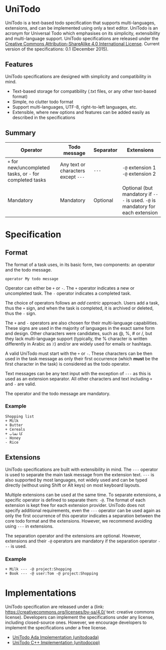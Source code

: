 # UniTodo

UniTodo is a text-based todo specification that supports multi-languages, extensions, and can be implemented using only a text editor.
UniTodo is an acronym for Universal Todo which emphasises on its simplicity, extensibility and multi-language support.
UniTodo specifications are released under the [Creative Commons Attribution-ShareAlike 4.0 International License](https://creativecommons.org/licenses/by-sa/4.0/).
Current version of the specifications: 0.1 (December 2015).

## Features

UniTodo specifications are designed with simplicity and compatibility in mind.

- Text-based storage for compatibility (.txt files, or any other text-based format)
- Simple, no clutter todo format
- Support multi-languages, UTF-8, right-to-left languages, etc.
- Extensible, where new options and features can be added easily as described in the specifications

## Summary

| Operator | Todo message | Separator | Extensions |
| ---| --- | --- | --- |
| `+` for new/uncompleted tasks, or `-` for completed tasks | Any text or characters except `---` | `---` | `-@` extension 1 `-@` extension 2 |
| Mandatory | Mandatory | Optional | Optional (but mandatory if `---` is used. `-@` is mandatory for each extension |

# Specification

## Format
The format of a task uses, in its basic form, two components: an operator and the todo message.

```
operator My todo message
```

Operator can either be `+` or `-`. The `+` operator indicates a new or uncompleted task. The `-` operator indicates a completed task.

The choice of operators follows an _add centric_ approach. Users add a task, thus the `+` sign, and when the task is completed, it is archived or deleted, thus the `-` sign.

The `+` and `-` operators are also chosen for their multi-language capabilities. These signs are used in the majority of languages in the exact same form and design. Other characters were candidates, such as @, %, # or /, but they lack multi-language support (typically, the % character is written differently in Arabic as ٪) and/or are widely used for emails or hashtags.

A valid UniTodo must start with the `+` or `-`. These characters can be then used in the task message as only their first occurrence (which **must** be the first character in the task) is considered as the todo operator.

Text messages can be any text input with the exception of `---` as this is used as an extension separator. All other characters and text including `+` and `-` are valid.

The operator and the todo message are mandatory.

### Example
```
Shopping list
+ Milk
+ Butter
+ Cereals
+ كاتشاب
- Honey
- Rice
```

## Extensions

UniTodo specifications are built with extensibility in mind. The `---` operator is used to separate the main task message from the extension text.
`---` is also supported by most languages, not widely used and can be typed directly (without using Shift or Alt keys) on most keyboard layouts.

Multiple extensions can be used at the same time. To separate extensions, a specific operator is defined to separate them: `-@`.
The format of each extension is kept free for each extension provider. UniTodo does not specify additional requirements, even the `---` operator can be used again as only the first occurrence of this operator indicates a separation between the core todo format and the extensions. However, we recommend avoiding using `---` in extensions.

The separation operator and the extensions are optional. However, extensions and their `-@` operators are mandatory if the separation operator `---` is used.

### Example
```
+ Milk --- -@ project:Shopping
+ Book --- -@ user:Tom -@ project:Shopping
```

# Implementations
UniTodo specification are released under a (link: https://creativecommons.org/licenses/by-sa/4.0/ text: creative commons license). Developers can implement the specifications under any license, including closed-source ones. However, we encourage developers to implement the specifications under a free license.

- [UniTodo Ada Implementation (unitodoada)](https://gitlab.com/adelnoureddine/unitodo/-/tree/master/unitodoada)
- [UniTodo C++ Implementation (unitodocpp)](https://gitlab.com/adelnoureddine/unitodo/-/tree/master/unitodocpp)
